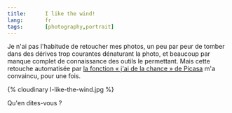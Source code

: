 ```yaml
---
title:      I like the wind!
lang:       fr
tags:       [photography,portrait]
---
```


Je n'ai pas l'habitude de retoucher mes photos, un peu par peur de tomber dans des dérives trop courantes dénaturant la photo, et beaucoup par manque complet de connaissance des outils le permettant. Mais cette retouche automatisée par [la fonction « j'ai de la chance » de Picasa](http://picasa.google.com/intl/fr/features/features-edit.html) m'a convaincu, pour une fois.

{% cloudinary I-like-the-wind.jpg %}

Qu'en dites-vous ?
